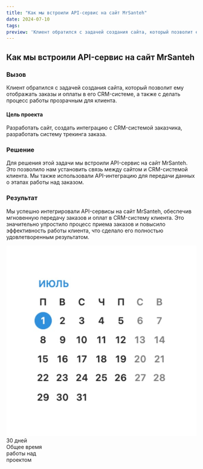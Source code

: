 ```yaml
---
title: "Как мы встроили API-сервис на сайт MrSanteh"
date: 2024-07-10
tags:
preview: 'Клиент обратился с задачей создания сайта, который позволит ему отображать заказы и оплаты в его CRM-системе...'
---
```

<h2>Как мы встроили API-сервис на сайт MrSanteh</h2>
<h3>Вызов</h3>
<p>Клиент обратился с задачей создания сайта, который позволит ему отображать заказы и оплаты в его CRM-системе, а также с делать процесс работы прозрачным для клиента.</p>
<h4>Цель проекта</h4>
<p>Разработать сайт, создать интеграцию с CRM-системой заказчика, разработать систему трекинга заказа.</p>
<h3>Решение</h3>
<p>Для решения этой задачи мы встроили API-сервис на сайт MrSanteh. Это позволило нам установить связь между сайтом и CRM-системой клиента. Мы также использовали API-интеграцию для передачи данных о этапах работы над заказом.</p>
<h3>Результат</h3>
<p>Мы успешно интегрировали API-сервисы на сайт MrSanteh, обеспечив мгновенную передачу заказов и оплат в CRM-систему клиента. Это значительно упростило процесс приема заказов и повысило эффективность работы клиента, что сделало его полностью удовлетворенным результатом.</p>
<div class="calendar">
    <div class="calendar__container">
        <img class="calendar--image" src="/images/deadlines/calendar.jpg" alt="calendar">
    </div>
    <div class="calendar--title">30 дней</div>
    <div class="calendar--subtitle">Общее время<br>работы над<br>проектом</div>
</div>